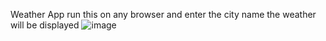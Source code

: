 Weather App
run this on any browser and enter the city name the weather will be displayed
![image](https://github.com/user-attachments/assets/f1b8debc-01a3-46d7-bdd6-e4df68d1303f)
